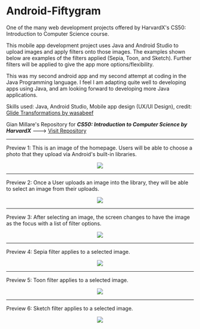 # Android-Fiftygram
One of the many web development projects offered by HarvardX's CS50: Introduction to Computer Science course.

This mobile app development project uses Java and Android Studio to upload images and apply filters onto those images. The examples shown below are examples of the filters applied (Sepia, Toon, and Sketch). Further filters will be applied to give the app more options/flexibility.

This was my second android app and my second attempt at coding in the Java Programming language. I feel I am adapting quite well to developing apps using Java, and am looking forward to developing more Java applications. 

Skills used: Java, Android Studio, Mobile app design (UX/UI Design), credit: [Glide Transformations by wasabeef](https://github.com/wasabeef/glide-transformations)

Gian Millare's Repository for **_CS50: Introduction to Computer Science by HarvardX_** ---> [Visit Repository](https://github.com/gianmillare/CS50-Introduction-to-Computer-Science)

----------------------------------------------------------------------------------------------------------------

Preview 1: This is an image of the homepage. Users will be able to choose a photo that they upload via Android's built-in libraries.

<div align="center"> 
<img src="images/1.png">
</div>

----------------------------------------------------------------------------------------------------------------

Preview 2: Once a User uploads an image into the library, they will be able to select an image from their uploads.

<div align="center"> 
<img src="images/2.png">
</div>

----------------------------------------------------------------------------------------------------------------

Preview 3: After selecting an image, the screen changes to have the image as the focus with a list of filter options.

<div align="center"> 
<img src="images/3.png">
</div>

----------------------------------------------------------------------------------------------------------------

Preview 4: Sepia filter applies to a selected image.

<div align="center"> 
<img src="images/4.png">
</div>

----------------------------------------------------------------------------------------------------------------

Preview 5: Toon filter applies to a selected image.

<div align="center"> 
<img src="images/5.png">
</div>

----------------------------------------------------------------------------------------------------------------

Preview 6: Sketch filter applies to a selected image.

<div align="center"> 
<img src="images/6.png">
</div>
